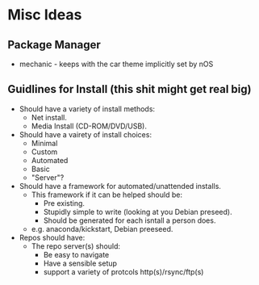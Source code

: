 # Misc Ideas

## Package Manager

* mechanic - keeps with the car theme implicitly set by nOS

## Guidlines for Install (this shit might get real big)

- Should have a variety of install methods:
	- Net install.
	- Media Install (CD-ROM/DVD/USB).
- Should have a vairety of install choices:
	- Minimal
	- Custom
	- Automated
	- Basic
	- "Server"?
- Should have a framework for automated/unattended installs.
	- This framework if it can be helped should be:
		- Pre existing.
		- Stupidly simple to write (looking at you Debian preseed).
		- Should be generated for each isntall a person does.
	- e.g. anaconda/kickstart, Debian preeseed.
- Repos should have:
	- The repo server(s) should:
		- Be easy to navigate
		- Have a sensible setup
		- support a variety of protcols http(s)/rsync/ftp(s)

